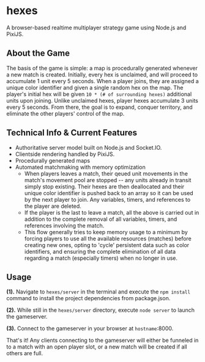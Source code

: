 # hexes
A browser-based realtime multiplayer strategy game using Node.js and PixiJS.

## About the Game
The basis of the game is simple: a map is procedurally generated whenever a new match is created. Initially, every hex is unclaimed, and will proceed to accumulate 1 unit every 5 seconds. When a player joins, they are assigned a unique color identifier and given a single random hex on the map. The player's initial hex will be given `10 * (# of surrounding hexes)` additional units upon joining. Unlike unclaimed hexes, player hexes accumulate 3 units every 5 seconds. From there, the goal is to expand, conquer territory, and eliminate the other players' control of the map.

## Technical Info & Current Features
* Authoritative server model built on Node.js and Socket.IO.
* Clientside rendering handled by PixiJS.
* Procedurally generated maps
* Automated matchmaking with memory optimization
  - When players leaves a match, their qeued unit movements in the match's movement pool are stopped -- any units already in transit simply stop existing. Their hexes are then deallocated and their unique color identifier is pushed back to an array so it can be used by the next player to join. Any variables, timers, and references to the player are deleted.
  - If the player is the last to leave a match, all the above is carried out in addition to the complete removal of all variables, timers, and references involving the match.
  - This flow generally tries to keep memory usage to a minimum by forcing players to use all the available resources (matches) before creating new ones, opting to 'cycle' persistent data such as color identifiers, and ensuring the complete elimination of all data regarding a match (especially timers) when no longer in use.

## Usage

__(1).__ Navigate to `hexes/server` in the terminal and execute the `npm install` command to install the project dependencies from package.json.

__(2).__ While still in the `hexes/server` directory, execute `node server` to launch the gameserver.

__(3).__ Connect to the gameserver in your browser at `hostname`:8000.

That's it! Any clients connecting to the gameserver will either be funneled in to a match with an open player slot, or a new match will be created if all others are full.
